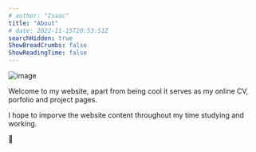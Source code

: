 ```yaml
---
# author: "Isaac"
title: "About"
# date: 2022-11-15T20:53:51Z
searchHidden: true
ShowBreadCrumbs: false
ShowReadingTime: false
---
```


![image](/images/hands.jpg)


Welcome to my website, apart from being cool it serves as my online CV, porfolio and project pages.

I hope to imporve the website content throughout my time studying and working.

👋